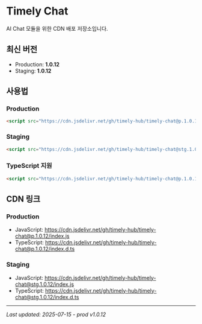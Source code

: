 # Timely Chat

AI Chat 모듈을 위한 CDN 배포 저장소입니다.

## 최신 버전
- Production: **1.0.12**
- Staging: **1.0.12**

## 사용법

### Production
```html
<script src="https://cdn.jsdelivr.net/gh/timely-hub/timely-chat@p.1.0.12/index.js"></script>
```

### Staging
```html
<script src="https://cdn.jsdelivr.net/gh/timely-hub/timely-chat@stg.1.0.12/index.js"></script>
```

### TypeScript 지원
```html
<script src="https://cdn.jsdelivr.net/gh/timely-hub/timely-chat@p.1.0.12/index.d.ts"></script>
```

## CDN 링크

### Production
- JavaScript: https://cdn.jsdelivr.net/gh/timely-hub/timely-chat@p.1.0.12/index.js
- TypeScript: https://cdn.jsdelivr.net/gh/timely-hub/timely-chat@p.1.0.12/index.d.ts

### Staging
- JavaScript: https://cdn.jsdelivr.net/gh/timely-hub/timely-chat@stg.1.0.12/index.js
- TypeScript: https://cdn.jsdelivr.net/gh/timely-hub/timely-chat@stg.1.0.12/index.d.ts

---
*Last updated: 2025-07-15 - prod v1.0.12*

